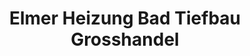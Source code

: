 ---
title: "Elmer Heizung Bad Tiefbau Grosshandel"
url: /soest/elmer-heizung-bad-tiefbau-grosshandel/
shop: Baumarkt
---